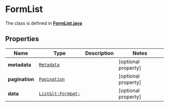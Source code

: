 

# FormList

The class is defined in **[FormList.java](../../src/main/java/org/openapitools/model/FormList.java)**

## Properties

Name | Type | Description | Notes
------------ | ------------- | ------------- | -------------
**metadata** | [`Metadata`](Metadata.md) |  |  [optional property]
**pagination** | [`Pagination`](Pagination.md) |  |  [optional property]
**data** | [`List&lt;Form&gt;`](Form.md) |  |  [optional property]





